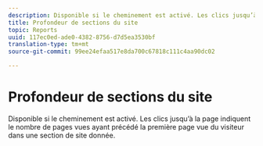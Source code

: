 ```yaml
---
description: Disponible si le cheminement est activé. Les clics jusqu’à la page indiquent le nombre de pages vues ayant précédé la première page vue du visiteur dans une section de site donnée.
title: Profondeur de sections du site
topic: Reports
uuid: 117ec0ed-ade0-4382-8756-d7d5ea3530bf
translation-type: tm+mt
source-git-commit: 99ee24efaa517e8da700c67818c111c4aa90dc02

---
```



# Profondeur de sections du site

Disponible si le cheminement est activé. Les clics jusqu’à la page indiquent le nombre de pages vues ayant précédé la première page vue du visiteur dans une section de site donnée.

